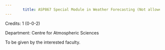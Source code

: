 ```yaml
---
        title: ASP867 Special Module in Weather Forecasting (Not allowed for - Any program other than AST and ASZ)
---
```

Credits: 1 (0-0-2)

Department: Centre for Atmospheric Sciences

To be given by the interested faculty.